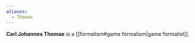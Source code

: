 ```yaml
---
aliases:
  - Thomae
---
```

**Carl Johannes Thomae** is a [[formalism#game formalism|game formalist]].